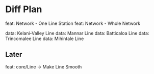# Diff Plan

feat: Network - One Line Station
feat: Network - Whole Network

data: Kelani-Valley Line
data: Mannar Line
data: Batticaloa Line
data: Trincomalee Line
data: Mihintale Line

## Later

feat: core/Line -> Make Line Smooth  
